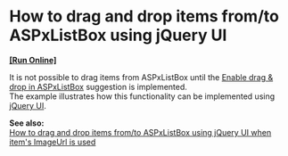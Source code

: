 # How to drag and drop items from/to ASPxListBox using jQuery UI
<!-- run online -->
**[[Run Online]](https://codecentral.devexpress.com/e3417/)**
<!-- run online end -->


<p>It is not possible to drag items from ASPxListBox until the <a href="https://www.devexpress.com/Support/Center/p/S132922">Enable drag & drop in ASPxListBox</a> suggestion is implemented.<br />
The example illustrates how this functionality can be implemented using <a href="http://jqueryui.com/home"><u>jQuery UI</u></a>.</p><p><strong>See </strong><strong>also:</strong><strong><br />
</strong><a href="http://www.devexpress.com/Support/Center/Example/Details/E4109"><u>How to drag and drop items from/to ASPxListBox using jQuery UI when item's ImageUrl is used</u></a></p>

<br/>



